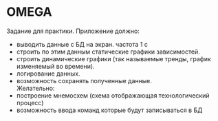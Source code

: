 # OMEGA
Задание для практики. 
Приложение должно:   
- выводить данные с БД на экран. частота 1 с   
- строить по этим данным статические графики зависимостей.   
- строить динамические графики (так называемые тренды, график изменяемый во времени).  
- логирование данных.   
- возможность сохранять полученные данные.  
Желательно:  
- построение  мнемосхем (схема отображающая технологический процесс)  
- возможность ввода команд которые будут записываться в БД
